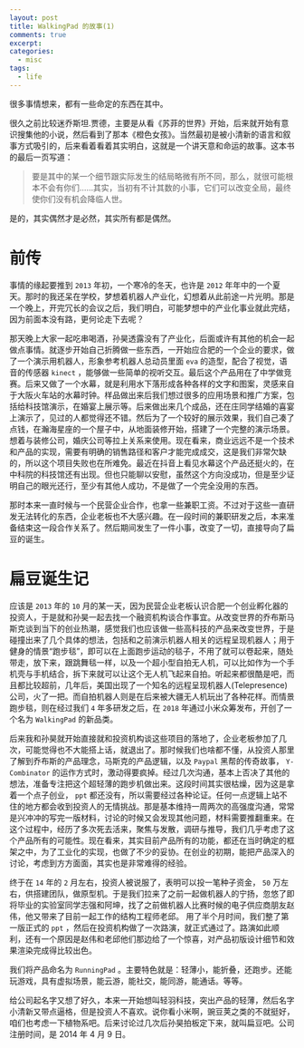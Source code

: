 ```yaml
---
layout: post
title: WalkingPad 的故事(1)
comments: true
excerpt: 
categories:
  - misc  
tags:
  - life 
---
```


很多事情想来，都有一些命定的东西在其中。

很久之前比较迷乔斯坦.贾德，主要是从看《苏菲的世界》开始，后来就开始有意识搜集他的小说，然后看到了那本《橙色女孩》。当然最初是被小清新的语言和叙事方式吸引的，后来看着看着其实明白，这就是一个讲天意和命运的故事。这本书的最后一页写道：

> 要是其中的某一个细节跟实际发生的结局略微有所不同，那么，就很可能根本不会有你们……其实，当初有不计其数的小事，它们可以改变全局，最终使你们没有机会降临人世。

是的，其实偶然才是必然，其实所有都是偶然。


# 前传

事情的缘起要推到 `2013` 年初，一个寒冷的冬天，也许是 `2012` 年年中的一个夏天。那时的我还呆在学校，梦想着机器人产业化，幻想着从此前途一片光明。那是一个晚上，开完冗长的会议之后，我们明白，可能梦想中的产业化事业就此完结，因为前面本没有路，更何论走下去呢？

那天晚上大家一起吃串喝酒，孙昊透露没有了产业化，后面或许有其他的机会一起做点事情。就逐步开始自己折腾做一些东西，一开始应合肥的一个企业的要求，做了一个演示用机器人，形象参考机器人总动员里面 `eva` 的造型，配合了视觉，语音的传感器 `kinect` ，能够做一些简单的视听交互。最后这个产品用在了中学做竞赛。后来又做了一个水幕，就是利用水下落形成各种各样的文字和图案，灵感来自于大阪火车站的水幕时钟。样品做出来后我们想过很多的应用场景和推广方案，包括给科技馆演示，在婚宴上展示等。后来做出来几个成品，还在庄同学结婚的喜宴上演示了，见过的人都觉得还不错。然后为了一个较好的展示效果，我们自己凑了点钱，在瀚海星座的一个屋子中，从地面装修开始，搭建了一个完整的演示场景。想着与装修公司，婚庆公司等拉上关系来使用。现在看来，商业远远不是一个技术和产品的实现，需要有明确的销售路径和客户才能完成成交，这是我们非常欠缺的，所以这个项目失败也在所难免。最近在抖音上看见水幕这个产品还挺火的，在中科院的科技馆还有出现。但也只能聊以安慰，虽然这个方向没成功，但是至少证明自己的眼光还行，至少有其他人成功，不是做了一个完全没用的东西。

那时本来一直时候与一个民营企业合作，也拿一些兼职工资。不过对于这些一直研发无法转化的东西，企业老板也不大感兴趣。在一段时间的兼职研发之后，本来准备结束这一段合作关系了。然后期间发生了一件小事，改变了一切，直接导向了扁豆的诞生。


# 扁豆诞生记

应该是 `2013` 年的 `10` 月的某一天，因为民营企业老板认识合肥一个创业孵化器的投资人，于是就和孙昊一起去找一个融资机构谈合作事宜。从改变世界的乔布斯马斯克谈到当下的创业热潮，感觉我们也应该做一些高科技的产品来改变世界，于是碰撞出来了几个具体的想法，包括和之前演示机器人相关的远程呈现机器人；用于健身的情景“跑步毯”，即可以在上面跑步运动的毯子，不用了就可以卷起来，随处带走，放下来，跟跳舞毯一样，以及一个超小型自拍无人机，可以比如作为一个手机壳与手机结合，拆下来就可以让这个无人机飞起来自拍。听起来都很酷是吧，而且都比较超前，几年后，美国出现了一个知名的远程呈现机器人(Telepresence)公司，火了一把。而自拍机器人则是在后来被大疆无人机玩出了各种花样。而情景跑步毯，则在经过我们 `4` 年多研发之后，在 `2018` 年通过小米众筹发布，开创了一个名为 `WalkingPad` 的新品类。

后来我和孙昊就开始直接就和投资机构谈这些项目的落地了，企业老板参加了几次，可能觉得也不大能搭上话，就退出了。那时候我们也啥都不懂，从投资人那里了解到乔布斯的产品理念，马斯克的产品逻辑，以及 `Paypal` 黑帮的传奇故事， `Y-Combinator` 的运作方式时，激动得要疯掉。经过几次沟通，基本上否决了其他的想法，准备专注把这个超轻薄的跑步机做出来。这段时间其实很枯燥，因为这是拿着一个点子创业， `ppt` 都还没有，所以需要经过各种论证。任何一点逻辑上站不住的地方都会收到投资人的无情挑战。那是基本维持一周两次的高强度沟通，常常是兴冲冲的写完一版材料，讨论的时候又会发现其他问题，材料需要推翻重来。在这个过程中，经历了多次死去活来，聚焦与发散，调研与推导，我们几乎考虑了这个产品所有的可能性。现在看来，其实目前产品所有的功能，都还在当时确定的框架之中，为了工业化的实现，也做了不少的妥协。在创业的初期，能把产品深入的讨论，考虑到方方面面，其实也是非常难得的经验。

终于在 `14` 年的 `2` 月左右，投资人被说服了，表明可以投一笔种子资金， `50` 万左右，供搭建团队，做原型机。于是我们拉来了之前一起做机器人的宁扬，忽悠了即将毕业的实验室同学志强和阿坤，找了之前做机器人比赛时候的电子供应商朋友赵伟，他又带来了目前一起工作的结构工程师老邱。 用了半个月时间，我们整了第一版正式的 `ppt` ，然后在投资机构做了一次路演，就正式通过了。路演如此顺利，还有一个原因是赵伟和老邱他们那边给了一个惊喜，对产品初版设计细节和效果渲染完成得比较出色。

我们将产品命名为 `RunningPad` 。主要特色就是：轻薄小，能折叠，还跑步。还能玩游戏，具有虚拟场景，能云游，能社交，能同游，能通话。等等。

给公司起名字又想了好久，本来一开始想叫轻羽科技，突出产品的轻薄，然后名字小清新又带点逼格，但是投资人不喜欢。说你看小米啊，豌豆荚之类的不就挺好，咱们也考虑一下植物系吧。后来讨论过几次后孙昊拍板定下来，就叫扁豆吧。公司注册时间，是 2014 年 4 月 9 日。
